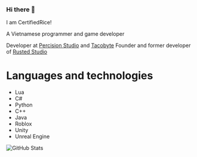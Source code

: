 ### Hi there :wave:

I am CertifiedRice!

A Vietnamese programmer and game developer

Developer at [Percision Studio](https://github.com/Percision-Studio) and [Tacobyte](https://github.com/Team-Tacobyte) Founder and former developer of [Rusted Studio](https://github.com/Rusted-Studio)

# Languages and technologies

- Lua
- C#
- Python
- C++
- Java
- Roblox 
- Unity
- Unreal Engine

![GitHub Stats](https://github-readme-stats.vercel.app/api?username=certifiedrice&theme=synthwave) 
